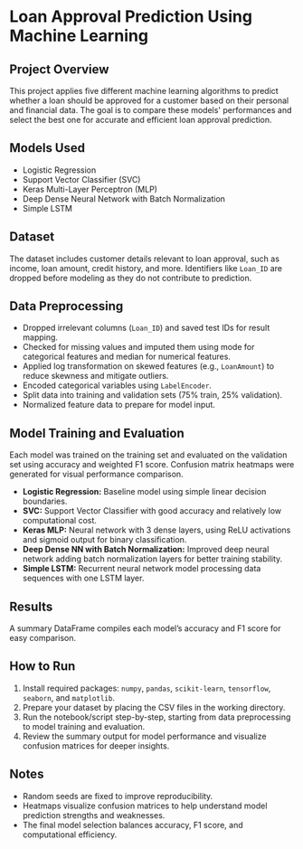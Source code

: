 # Loan Approval Prediction Using Machine Learning

## Project Overview

This project applies five different machine learning algorithms to predict whether a loan should be approved for a customer based on their personal and financial data. The goal is to compare these models' performances and select the best one for accurate and efficient loan approval prediction.

## Models Used

- Logistic Regression  
- Support Vector Classifier (SVC)  
- Keras Multi-Layer Perceptron (MLP)  
- Deep Dense Neural Network with Batch Normalization  
- Simple LSTM  

## Dataset

The dataset includes customer details relevant to loan approval, such as income, loan amount, credit history, and more. Identifiers like `Loan_ID` are dropped before modeling as they do not contribute to prediction.

## Data Preprocessing

- Dropped irrelevant columns (`Loan_ID`) and saved test IDs for result mapping.  
- Checked for missing values and imputed them using mode for categorical features and median for numerical features.  
- Applied log transformation on skewed features (e.g., `LoanAmount`) to reduce skewness and mitigate outliers.  
- Encoded categorical variables using `LabelEncoder`.  
- Split data into training and validation sets (75% train, 25% validation).  
- Normalized feature data to prepare for model input.

## Model Training and Evaluation

Each model was trained on the training set and evaluated on the validation set using accuracy and weighted F1 score. Confusion matrix heatmaps were generated for visual performance comparison.

- **Logistic Regression:** Baseline model using simple linear decision boundaries.  
- **SVC:** Support Vector Classifier with good accuracy and relatively low computational cost.  
- **Keras MLP:** Neural network with 3 dense layers, using ReLU activations and sigmoid output for binary classification.  
- **Deep Dense NN with Batch Normalization:** Improved deep neural network adding batch normalization layers for better training stability.  
- **Simple LSTM:** Recurrent neural network model processing data sequences with one LSTM layer.

## Results

A summary DataFrame compiles each model’s accuracy and F1 score for easy comparison.

## How to Run

1. Install required packages: `numpy`, `pandas`, `scikit-learn`, `tensorflow`, `seaborn`, and `matplotlib`.  
2. Prepare your dataset by placing the CSV files in the working directory.  
3. Run the notebook/script step-by-step, starting from data preprocessing to model training and evaluation.  
4. Review the summary output for model performance and visualize confusion matrices for deeper insights.

## Notes

- Random seeds are fixed to improve reproducibility.  
- Heatmaps visualize confusion matrices to help understand model prediction strengths and weaknesses.  
- The final model selection balances accuracy, F1 score, and computational efficiency.
